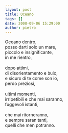 ```yaml
---
layout: post
title: Oceano
tags: []
date: 2008-09-06 15:29:00
author: pietro
---
```

Oceano dentro,<br/>posso darti solo un mare,<br/>piccolo e insignificante,<br/>in me rientro,<br/><br/>dopo attimi,<br/>di disorientamento e buio,<br/>e sicuro di te come son io,<br/>perdo preziosi,<br/><br/>ultimi momenti,<br/>irripetibili e che mai saranno,<br/>fuggevoli istanti,<br/><br/>che mai ritorneranno,<br/>e sempre saran tanti,<br/>quelli che men potranno.
